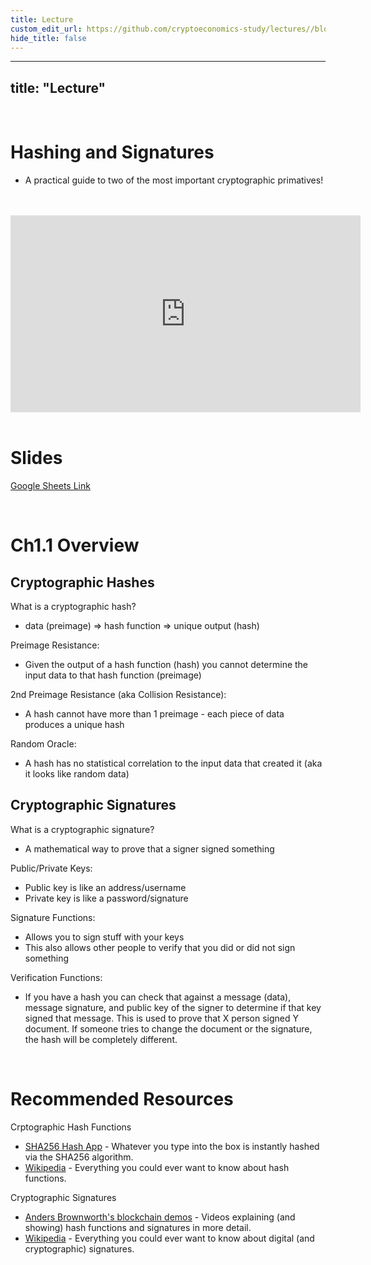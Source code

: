 ```yaml
---
title: Lecture
custom_edit_url: https://github.com/cryptoeconomics-study/lectures//blob/master/ch1/1.1/lecture.md
hide_title: false
---
```

<!-- This file is generated by /website/scripts/sync-util.js - changes will be overwritten! -->

---
title: "Lecture"
---

<br />

# Hashing and Signatures
- A practical guide to two of the most important cryptographic primatives!

<br />
<br />
<iframe 
	width="560" 
	height="315" 
	src="https://www.youtube-nocookie.com/embed/FLIo_ZjV--U" 
	frameborder="0" 
	allow="accelerometer; autoplay; encrypted-media; gyroscope; picture-in-picture" 
	allowfullscreen>
</iframe>
<br />
<br />

# Slides

[Google Sheets Link](https://docs.google.com/presentation/d/17J2qRYzx27x30UEoXa2cOHOl2MdKQujocQNJpbp7NHE/edit)

<br />

# Ch1.1 Overview 

## Cryptographic Hashes

What is a cryptographic hash?
- data (preimage) => hash function => unique output (hash)

Preimage Resistance:
- Given the output of a hash function (hash) you cannot determine the input data to that hash function (preimage)

2nd Preimage Resistance (aka Collision Resistance):
- A hash cannot have more than 1 preimage - each piece of data produces a unique hash

Random Oracle:
- A hash has no statistical correlation to the input data that created it (aka it looks like random data)


## Cryptographic Signatures

What is a cryptographic signature?
- A mathematical way to prove that a signer signed something

Public/Private Keys:
- Public key is like an address/username
- Private key is like a password/signature

Signature Functions:
- Allows you to sign stuff with your keys
- This also allows other people to verify that you did or did not sign something

Verification Functions:
- If you have a hash you can check that against a message (data), message signature, and public key of the signer to determine if that key signed that message. This is used to prove that X person signed Y document. If someone tries to change the document or the signature, the hash will be completely different.

<br />

# Recommended Resources

Crptographic Hash Functions
- [SHA256 Hash App](https://anders.com/blockchain/hash.html) - Whatever you type into the box is instantly hashed via the SHA256 algorithm.
- [Wikipedia](https://en.wikipedia.org/wiki/Cryptographic_hash_function) - Everything you could ever want to know about hash functions.

Cryptographic Signatures
- [Anders Brownworth's blockchain demos](https://anders.com/blockchain/) - Videos explaining (and showing) hash functions and signatures in more detail.
- [Wikipedia](https://en.wikipedia.org/wiki/Digital_signature) - Everything you could ever want to know about digital (and cryptographic) signatures.

<br />

